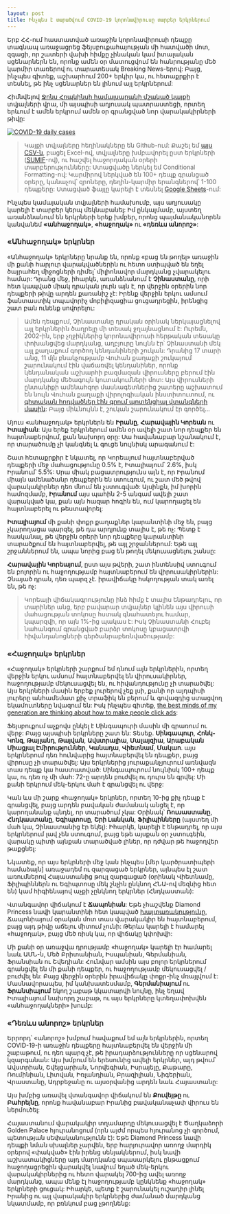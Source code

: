 ```yaml
---
layout: post
title: Ինչպես է տարածվում COVID-19 կորոնավիրուսը տարբեր երկրներում
---
```


Երբ ՀՀ-ում հաստատված առաջին կորոնավիրուսի դեպքը տագնապ առաջացրեց ֆեյսբուքահայության մի հատվածի մոտ, զգացի, որ շատերի վախի հիմքը չինական կամ իտալական սցենարներն են, որոնք ամեն օր մատուցվում են հանրությանը մեծ կարմիր տառերով ու տարատեսակ Breaking News-երով: Բայց, ինչպես գիտեք, աշխարհում 200+ երկիր կա, ու հետաքրքիր է տեսնել, թե ինչ սցենարներ են լինում այլ երկրներում:

Հիմնվելով [Ջոնս Հոպկինսի համալսարանի մշակած կայքի](https://gisanddata.maps.arcgis.com/apps/opsdashboard/index.html#/bda7594740fd40299423467b48e9ecf6) տվյալների վրա, մի այսպիսի աղյուսակ պատրաստեցի, որտեղ երևում է ամեն երկրում ամեն օր գրանցված նոր վարակակիրների թիվը:

[![COVID-19 daily cases](/blog/images/daily-novel-cases.png)](/blog/images/daily-novel-cases.png)

> Կայքի տվյալները հեղինակները են Github-ում: Քաշել եմ [այս CSV-ն](https://github.com/CSSEGISandData/COVID-19/blob/master/csse_covid_19_data/csse_covid_19_time_series/time_series_19-covid-Confirmed.csv), բացել Excel-ով, տվյալները խմբավորել ըստ երկրների ([SUMIF](https://support.office.com/en-us/article/sumif-function-169b8c99-c05c-4483-a712-1697a653039b?NS=EXCEL&Version=90&SysLcid=1033&UiLcid=1033&AppVer=ZXL900&HelpId=xlmain11.chm60393&ui=en-US&rs=en-US&ad=US)-ով), ու հաշվել հաջորդական օրերի տարբերությունները: Ստացվածը ներկել եմ Conditional Formatting-ով: Կարմիրով ներկված են 100+ դեպք գրանցած օրերը, կանաչով՝ զրոները, դեղին-կարմիր երանգներով՝ 1-100 դեպքերը: Ստացված ֆայլը կարելի է տեսնել [Google Sheets](https://docs.google.com/spreadsheets/d/1HtfdJ5Wkc8p1vXnQJxrS-FPOxphbpqSp/edit#gid=83554841)-ում:

Ինչպես կամայական տվյալների համախումբ, այս աղյուսակը կարելի է տարբեր կերպ մեկնաբանել: Իմ ընկալմամբ, այստեղ առանձնանում են երկրների երեք խմբեր, որոնց պայմանականորեն կանվանեմ **«անհաջողակ»**, **«հաջողակ»** ու **«դեռևս անորոշ»**:

### «Անհաջողակ» երկրներ

«Անհաջողակ» երկրները նրանք են, որոնք «բաց են թողել» առաջին մի քանի հարյուր վարակվածներին ու հետո ստիպված են եղել ծայրահեղ միջոցների դիմել՝ միլիոնավոր մարդկանց չվարակելու համար: Դրանց մեջ, իհարկե, առանձնանում է **Չինաստանը**, որի հետ կապված միակ դրական լուրն այն է, որ վերջին օրերին նոր դեպքերի թիվը արդեն քառանիշ չէ: Իրենք վերջին երկու ամսում ֆանտաստիկ տպավորիչ մոբիլիզացիա ցուցադրեցին, իրենցից շատ բան ունենք սովորելու:

> Ամեն դեպքում, Չինաստանը դրական օրինակ ներկայացնելով այլ երկրներին ծաղրելը մի տեսակ ջղայնացնում է: Ուրեմն, 2002-ին, երբ չղջիկներից կորոնավիրուսի հերթական տեսակը փոխանցվեց մարդկանց, աղբյուրը նույնն էր՝ Չինաստանի մեկ այլ քաղաքում գործող կենդանիների շուկան: Դրանից 17 տարի անց, 11 մլն բնակչությամբ Վուհան քաղաքի շուկայում շարունակում էին վաճառվել կենդանիներ, որոնք կենդանական աշխարհի բազմազան վիրուսները բերում էին մարդկանց մեծագույն կուտակումների մոտ: Այս վիրուսների ընտանիքի ամենահզոր մասնագետներից շատերը աշխատում են նույն Վուհան քաղաքի վիրոլոգիական ինստիտուտում, ու [գիտական հոդվածներ էին գրում պոտենցիալ վտանգների մասին](https://www.theguardian.com/world/2017/dec/10/sars-virus-bats-china-severe-acute-respiratory-syndrome): Բայց միևնույնն է, շուկան շարունակում էր գործել․․․ 

Մյուս «անհաջողակ» երկրներն են **Իրանը**, **Հարավային Կորեան** ու **Իտալիան**: Այս երեք երկրներում ամեն օր ավելի շատ նոր դեպքեր են հայտնաբերվում, քան նախորդ օրը: Սա հավանաբար նշանակում է, որ տարածումը չի կանգնել և գուցե նույնիսկ արագանում է: 

Շատ հետաքրքիր է նկատել, որ Կորեայում հայտնաբերված դեպքերի մեջ մահացությունը 0.5% է, Իտալիայում՝ 2.6%, իսկ Իրանում՝ 5.5%: Սրա միակ բացատրությունս այն է, որ Իրանում միայն ամենածանր դեպքերին են ստուգում, ու շատ մեծ թվով վարակակիրներ դեռ մնում են չստուգված: Այսինքն, իմ խորին համոզմամբ, **Իրանում** այս պահին 2-5 անգամ ավելի շատ վարակված կա, քան այն հազար հոգին են, ում կարողացել են հայտնաբերել ու թեստավորել:

**Իտալիայում** մի քանի փոքր քաղաքներ կարանտինի մեջ են, բայց չկարողացա պարզել, թե դա արդյունք տալիս է, թե ոչ: Պետք է հասկանալ, թե վերջին օրերի նոր դեպքերը կարանտինի տարածքում են հայտնաբերվել, թե այլ շրջաններում: Եթե այլ շրջաններում են, ապա նորից բաց են թողել մեկուսացնելու շանսը:

**Հարավային Կորեայում**, ըստ այս թվերի, շատ ինտենսիվ ստուգում են բոլորին ու հաջողությամբ հայտնաբերում են վիրուսակիրներին: Չնայած դրան, դեռ պարզ չէ․ իրավիճակը հսկողության տակ առել են, թե ոչ: 

> Կորեայի վիճակագրությունը ինձ հիմք է տալիս ենթադրելու, որ տարիներ անց, երբ բավարար տվյալներ կլինեն այս վիրուսի մահացության տոկոսը հստակ գնահատելու համար, կպարզվի, որ այն 1%-ից պակաս է: Իսկ Չինաստանի Հուբեյ նահանգում գրանցված բարձր տոկոսը կբացատրվի հիվանդանոցների գերծանրաբեռնվածությամբ: 

### «Հաջողակ» երկրներ

«Հաջողակ» երկրների շարքում եմ դնում այն երկրներին, որտեղ վերջին երկու ամսում հայտնաբերվել են վիրուսակիրներ, հաջողությամբ մեկուսացվել են, ու հիվանդությունը չի տարածվել: Այս երկրների մասին երբեք լուրերով չեք լսի, քանի որ այդպիսի լուրերը անհամեմատ քիչ տրաֆիկ են բերում և գովազդից ստացվող եկամուտները նվազում են: Իսկ ինչպես գիտեք, [the best minds of my generation are thinking about how to make people click ads](https://quoteinvestigator.com/2017/06/12/click/): 

Ֆեյսբուքում աչքովս ընկել է Սինգապուրի մասին մի գրառում ու վերջ: Բայց այսպիսի երկրները շատ են: Տեսեք․ **Սինգապուր**, **Հոնկ-Կոնգ**, **Թայլանդ**, **Թայվան**, **Ավստրալիա**, **Մալայզիա**, **Արաբական Միացյալ Էմիրություններ**, **Կանադա**, **Վիետնամ**, **Մակաո**․ այս երկրներում դեռ հունվարից հայտնաբերվել են դեպքեր, բայց վիրուսը չի տարածվել: Այս երկրներից յուրաքանչյուրում առնվազն տաս դեպք կա հաստատված: Սինգապուրում նույնիսկ 100+ դեպք կա, ու դեռ ոչ մի մահ: 72-ը արդեն բուժվել ու դուրս են գրվել: Մի քանի երկրում մեկ-երկու մահ է գրանցվել ու վերջ:

Կան ևս մի շարք «հաջողակ» երկրներ, որտեղ 10-ից քիչ դեպք է գրանցվել, բայց արդեն բավական ժամանակ անցել է, որ կարողանանք պնդել, որ տարածում չկա: Օրինակ՝ **Ռուսաստանը**, **Հնդկաստանը**, **Եգիպտոսը**, **Շրի Լանկան**, **Ֆիլիպինները** (այստեղ մի մահ կա, Չինաստանից էր եկել): Իհարկե, կարելի է ենթադրել, որ այս երկրներում լավ չեն ստուգում, բայց եթե այսքան օր չստուգեին, վարակը պիտի այնքան տարածված լիներ, որ դժվար թե հաջողվեր թաքցնել:

Նկատեք, որ այս երկրների մեջ կան ինչպես [մեր կարծրատիպերի համաձայն] առաջադեմ ու զարգացած երկրներ, այնպես էլ շատ առումներով Հայաստանից թույլ զարգացած (օրինակ Վիետնամը, Ֆիլիպիններն ու Եգիպտոսը մեկ շնչին ընկնող ՀՆԱ-ով մեզնից հետ են) կամ հիգիենայով աչքի չընկնող երկրներ (Հնդկաստան):

Վտանգավոր վիճակում է **Ճապոնիան**: Եթե չհաշվենք Diamond Princess նավի կարանտինի հետ կապված [խայտառակությունը](https://edition.cnn.com/2020/02/27/asia/japan-diamond-princess-quarantine-crew-intl-hnk/index.html), Ճապոնիայում օրական մոտ տաս վարակակիր են հայտնաբերում, բայց այդ թիվը աճելու միտում չունի: Թերևս կարելի է համարել «հաջողակ», բայց մեծ ռիսկ կա, որ վիճակը կփոխվի:

Մի քանի օր առաջվա դրությամբ «հաջողակ» կարելի էր համարել նաև ԱՄՆ-ն, Մեծ Բրիտանիան, Իսպանիան, Գերմանիան, Ֆրանսիան ու Շվեդիան: Հունվար ամսին այս բոլոր երկրներում գրանցվել են մի քանի դեպքեր, ու հաջողությամբ մեկուսացվել / բուժվել են: Բայց վերջին օրերին իրավիճակը փոքր-ինչ մռայլվում է: Մասնավորապես, իմ կանխատեսմամբ, **Գերմանիայում** ու **Ֆրանսիայում** եկող շաբաթ կկատարվի նույնը, ինչ եղավ Իտալիայում նախորդ շաբաթ, ու այս երկրները կտեղափոխվեն «անհաջողակների» խումբ:

### «Դեռևս անորոշ» երկրներ

Երրորդ՝ «անորոշ» խմբում հավաքում եմ այն երկրներին, որտեղ COVID-19-ի առաջին դեպքերը հայտնաբերվել են վերջին մի շաբաթում, ու դեռ պարզ չէ, թե իրադարձությունները որ սցենարով կզարգանան: Այս խմբում են երեսունից ավելի երկրներ, այդ թվում՝ Ավստրիան, Շվեյցարիան, Նորվեգիան, Իսրայելը, Քաթարը, Ռումինիան, Լիտվան, Իռլանդիան, Բրազիլիան, Նիգերիան, Վրաստանը, Ադրբեջանը ու այսօրվանից արդեն նաև Հայաստանը: 

Այս խմբից առավել վտանգավոր վիճակում են **Քուվեյթը** ու **Բահրեյնը**, որոնք հավանաբար Իրանից բավականաչափ վիրուս են ներմուծել:

Հայաստանում վարակակիր տղամարդը մեկուսացվել է Ծաղկաձորի Golden Palace հյուրանոցում (որն այժմ որպես հյուրանոց չի գործում, պետության սեփականությունն է): Եթե Diamond Princess նավի դեպքի նման սխալներ չարվեն, երբ հարյուրավոր առողջ մարդիկ օրերով «փակված» էին իրենց սենյակներում, իսկ նավի աշխատակիցները այդ մարդկանց սպասարկելու ընթացքում հաջողացրեցին վարակվել նավում եղած մեկ-երկու վարակակիրներից ու հետո վարակել 700-ից ավել առողջ մարդկանց, ապա մենք էլ հաջողությամբ կընկնենք «հաջողակ» երկրների ցուցակ: Իհարկե, պետք է շարունակել ուշադիր լինել Իրանից ու այլ վարակակիր երկրներից ժամանած մարդկանց նկատմամբ, որ բռնկում բաց չթողնենք:
